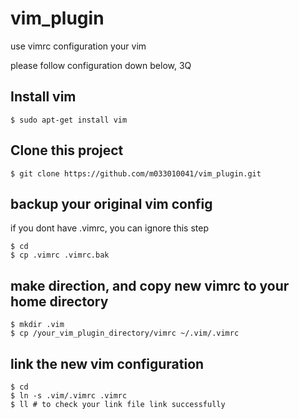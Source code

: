 # vim_plugin
use vimrc configuration your vim

please follow configuration down below, 3Q

## Install vim

    $ sudo apt-get install vim

## Clone this project

    $ git clone https://github.com/m033010041/vim_plugin.git

## backup your original vim config

if you dont have .vimrc, you can ignore this step

    $ cd
    $ cp .vimrc .vimrc.bak

## make direction, and copy new vimrc to your home directory

    $ mkdir .vim
    $ cp /your_vim_plugin_directory/vimrc ~/.vim/.vimrc

## link the new vim configuration

    $ cd
    $ ln -s .vim/.vimrc .vimrc
    $ ll # to check your link file link successfully

